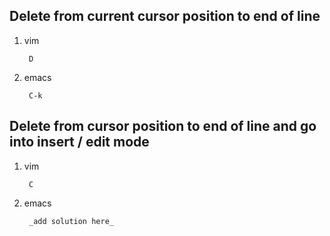Delete from current cursor position to end of line
--------------------------------------------------

1. vim

        D

1. emacs

        C-k

Delete from cursor position to end of line and go into insert / edit mode
-------------------------------------------------------------------------

1. vim

        C

1. emacs

        _add solution here_